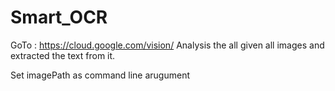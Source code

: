 # Smart_OCR

GoTo : https://cloud.google.com/vision/
Analysis the all given all images and extracted the text from it.

Set imagePath as command line arugument
